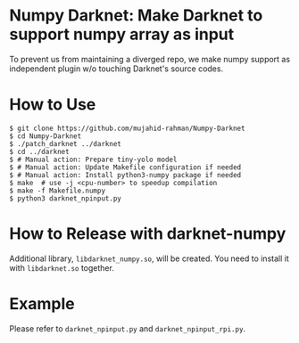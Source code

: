 # Numpy Darknet: Make Darknet to support numpy array as input

To prevent us from maintaining a diverged repo, we make numpy support
as independent plugin w/o touching Darknet's source codes.

# How to Use

```
$ git clone https://github.com/mujahid-rahman/Numpy-Darknet
$ cd Numpy-Darknet
$ ./patch_darknet ../darknet
$ cd ../darknet
$ # Manual action: Prepare tiny-yolo model
$ # Manual action: Update Makefile configuration if needed
$ # Manual action: Install python3-numpy package if needed
$ make  # use -j <cpu-number> to speedup compilation
$ make -f Makefile.numpy
$ python3 darknet_npinput.py
```

# How to Release with darknet-numpy

Additional library, `libdarknet_numpy.so`, will be created. You need to
install it with `libdarknet.so` together.

# Example

Please refer to `darknet_npinput.py` and `darknet_npinput_rpi.py`.
